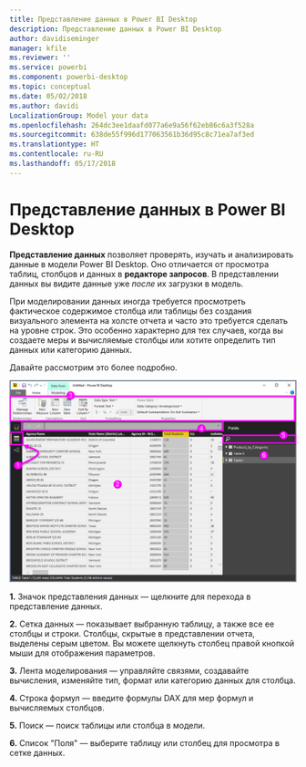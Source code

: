 ```yaml
---
title: Представление данных в Power BI Desktop
description: Представление данных в Power BI Desktop
author: davidiseminger
manager: kfile
ms.reviewer: ''
ms.service: powerbi
ms.component: powerbi-desktop
ms.topic: conceptual
ms.date: 05/02/2018
ms.author: davidi
LocalizationGroup: Model your data
ms.openlocfilehash: 264dc3ee1daafd077a6e9a56f62eb86c6a3f528a
ms.sourcegitcommit: 638de55f996d177063561b36d95c8c71ea7af3ed
ms.translationtype: HT
ms.contentlocale: ru-RU
ms.lasthandoff: 05/17/2018
---
```

# <a name="data-view-in-power-bi-desktop"></a>Представление данных в Power BI Desktop
**Представление данных** позволяет проверять, изучать и анализировать данные в модели Power BI Desktop. Оно отличается от просмотра таблиц, столбцов и данных в **редакторе запросов**. В представлении данных вы видите данные уже *после* их загрузки в модель.

При моделировании данных иногда требуется просмотреть фактическое содержимое столбца или таблицы без создания визуального элемента на холсте отчета и часто это требуется сделать на уровне строк. Это особенно характерно для тех случаев, когда вы создаете меры и вычисляемые столбцы или хотите определить тип данных или категорию данных.

Давайте рассмотрим это более подробно.

![](media/desktop-data-view/dataview_fullscreen.png)

**1.** Значок представления данных — щелкните для перехода в представление данных.

**2.** Сетка данных — показывает выбранную таблицу, а также все ее столбцы и строки. Столбцы, скрытые в представлении отчета, выделены серым цветом. Вы можете щелкнуть столбец правой кнопкой мыши для отображения параметров.

**3.** Лента моделирования — управляйте связями, создавайте вычисления, изменяйте тип, формат или категорию данных для столбца.

**4.** Строка формул — введите формулы DAX для мер формул и вычисляемых столбцов.

**5.** Поиск — поиск таблицы или столбца в модели.

**6.** Список "Поля" — выберите таблицу или столбец для просмотра в сетке данных.


